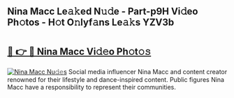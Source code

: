 ## Nina Macc Le𝚊𝚔ed N𝚞𝚍e - Part-p9H Vi𝚍eo Ph𝚘tos - H𝚘t O𝚗lyf𝚊ns Le𝚊𝚔s YZV3b

# <h2><a href="http://hf0jbv.feru.top/?c=Nina+Macc">🔗 👉 🔴 Nina Macc Vi𝚍𝚎o Ph𝚘t𝚘𝚜</a></h2>

[![Nina Macc Nu𝚍𝚎s](https://i.imgur.com/0TWrTi3.gif)](http://hf0jbv.feru.top/?c=Nina+Macc)
Social media influencer Nina Macc and content creator renowned for their lifestyle and dance-inspired content. Public figures Nina Macc have a responsibility to represent their communities. 
